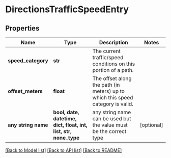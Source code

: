 # DirectionsTrafficSpeedEntry


## Properties
Name | Type | Description | Notes
------------ | ------------- | ------------- | -------------
**speed_category** | **str** | The current traffic/speed conditions on this portion of a path. | 
**offset_meters** | **float** | The offset along the path (in meters) up to which this speed category is valid. | 
**any string name** | **bool, date, datetime, dict, float, int, list, str, none_type** | any string name can be used but the value must be the correct type | [optional]

[[Back to Model list]](../README.md#documentation-for-models) [[Back to API list]](../README.md#documentation-for-api-endpoints) [[Back to README]](../README.md)


